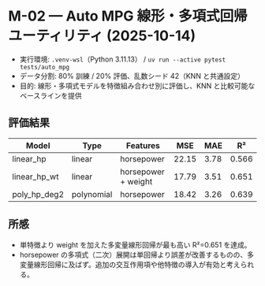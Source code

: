 # M-02 — Auto MPG 線形・多項式回帰ユーティリティ (2025-10-14)

- 実行環境: `.venv-wsl`（Python 3.11.13） / `uv run --active pytest tests/auto_mpg`
- データ分割: 80% 訓練 / 20% 評価、乱数シード 42（KNN と共通設定）
- 目的: 線形・多項式モデルを特徴組み合わせ別に評価し、KNN と比較可能なベースラインを提供

## 評価結果
| Model | Type | Features | MSE | MAE | R² |
| --- | --- | --- | --- | --- | --- |
| linear_hp | linear | horsepower | 22.15 | 3.78 | 0.566 |
| linear_hp_wt | linear | horsepower + weight | 17.79 | 3.51 | 0.651 |
| poly_hp_deg2 | polynomial | horsepower | 18.42 | 3.26 | 0.639 |

## 所感
- 単特徴より weight を加えた多変量線形回帰が最も高い R²=0.651 を達成。
- horsepower の多項式（二次）展開は単回帰より誤差が改善するものの、多変量線形回帰に及ばず。追加の交互作用項や他特徴の導入が有効と考えられる。
